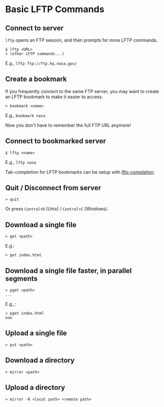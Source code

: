 # Basic LFTP Commands

## Connect to server

`lftp` opens an FTP session, and then prompts for more LFTP commands.

```
$ lftp <URL>
> (other LFTP commands...)
```

E.g., `lftp ftp://ftp.hq.nasa.gov/`

## Create a bookmark

If you frequently connect to the same FTP server, you may want to create an LFTP bookmark to make it easier to access.

```
> bookmark <name>
```

E.g., `bookmark nasa`

Now you don't have to remember the full FTP URL anymore!

## Connect to bookmarked server

```
$ lftp <name>
```

E.g., `lftp nasa`

Tab-completion for LFTP bookmarks can be setup with [lftp-completion](https://github.com/mcandre/lftp-completion).

## Quit / Disconnect from server

```
> quit
```

Or press `Control+D` (Unix) / `Control+C` (Windows).

## Download a single file

```
> get <path>
```

E.g.:

```
> get index.html
```

## Download a single file faster, in parallel segments

```
> pget <path>
...
```

E.g.,:

```
> pget index.html
ooo
```

## Upload a single file

```
> put <path>
```

## Download a directory

```
> mirror <path>
```

## Upload a directory

```
> mirror -R <local path> <remote path>
```